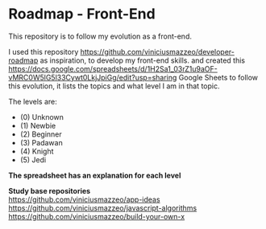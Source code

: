 # Roadmap - Front-End
This repository is to follow my evolution as a front-end.

I used this repository https://github.com/viniciusmazzeo/developer-roadmap as inspiration, to develop my front-end skills.
and created this https://docs.google.com/spreadsheets/d/1H2Sa1_03rZ1u9aOF-vMRC0W5lG5l33Cywt0LkjJpiGg/edit?usp=sharing Google Sheets to follow this evolution, it lists the topics and what level I am in that topic.

The levels are:
- (0) Unknown
- (1) Newbie
- (2) Beginner
- (3) Padawan
- (4) Knight
- (5) Jedi

**The spreadsheet has an explanation for each level**

**Study base repositories** <br />
https://github.com/viniciusmazzeo/app-ideas <br />
https://github.com/viniciusmazzeo/javascript-algorithms <br />
https://github.com/viniciusmazzeo/build-your-own-x <br />
